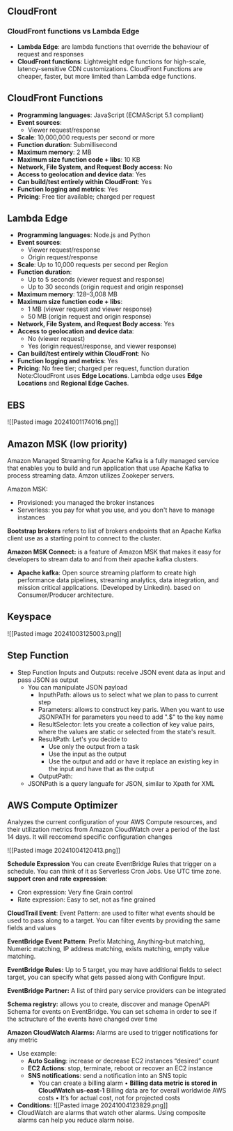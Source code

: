 ## CloudFront
### CloudFront functions vs Lambda Edge
- **Lambda Edge**: are lambda functions that override the behaviour of request and responses 
- **CloudFront functions**: Lightweight edge functions for high-scale, latency-sensitive CDN customizations. CloudFront Functions are cheaper, faster, but more limited than Lambda edge functions.

## CloudFront Functions

- **Programming languages**: JavaScript (ECMAScript 5.1 compliant)
- **Event sources**:
    - Viewer request/response
- **Scale**: 10,000,000 requests per second or more
- **Function duration**: Submillisecond
- **Maximum memory**: 2 MB
- **Maximum size function code + libs**: 10 KB
- **Network, File System, and Request Body access**: No
- **Access to geolocation and device data**: Yes
- **Can build/test entirely within CloudFront**: Yes
- **Function logging and metrics**: Yes
- **Pricing**: Free tier available; charged per request
## Lambda Edge
- **Programming languages**: Node.js and Python
- **Event sources**:
    - Viewer request/response
    - Origin request/response
- **Scale**: Up to 10,000 requests per second per Region
- **Function duration**:
    - Up to 5 seconds (viewer request and response)
    - Up to 30 seconds (origin request and origin response)
- **Maximum memory**: 128–3,008 MB
- **Maximum size function code + libs**:
    - 1 MB (viewer request and viewer response)
    - 50 MB (origin request and origin response)
- **Network, File System, and Request Body access**: Yes
- **Access to geolocation and device data**:
    - No (viewer request)
    - Yes (origin request/response, and viewer response)
- **Can build/test entirely within CloudFront**: No
- **Function logging and metrics**: Yes
- **Pricing**: No free tier; charged per request, function duration
Note:CloudFront uses **Edge Locations**. Lambda edge uses **Edge Locations** and **Regional Edge Caches**. 

## EBS
![[Pasted image 20241001174016.png]]

## Amazon MSK (low priority)
Amazon Managed Streaming for Apache Kafka is a fully managed service that enables you to build and run application that use Apache Kafka to process streaming data. 
Amzon utilizes Zookeper servers.

Amazon MSK:
- Provisioned: you managed the broker instances 
- Serverless: you pay for what you use, and you don't have to manage instances

**Bootstrap brokers** refers to list of brokers endpoints that an Apache Kafka client use as a starting point to connect to the cluster.

**Amazon MSK Connect:** is a feature of Amazon MSK that makes it easy for developers to stream data to and from their apache kafka clusters.

- **Apache kafka**: Open source streaming platform to create high performance data pipelines, streaming analytics, data integration, and mission critical applications. (Developed by Linkedin). based on Consumer/Producer architecture.

## Keyspace
![[Pasted image 20241003125003.png]]


## Step Function
- Step Function Inputs and Outputs: receive JSON event data as input and pass JSON as output
	- You can manipulate JSON payload 
		- InputhPath: allows us to select what we plan to pass to current step
		- Parameters: allows to construct key paris. When you want to use JSONPATH for parameters you  need to add ".$" to the key name
		- ResultSelector: lets you create a collection of key value pairs, where the values are static or selected from the state's result.
		- ResultPath: Let's you decide to
			- Use only the output from a task
			- Use the input as the output
			- Use the output and add or have it replace an existing key in the input and have that as the output
		- OutputPath:
	- JSONPath is a query languafe for JSON, similar to Xpath for XML
## AWS Compute Optimizer
Analyzes the current configuration of your AWS Compute resources, and their utilization metrics from Amazon CloudWatch over a period of the last 14 days. 
It will reccomend specific configuration changes

![[Pasted image 20241004120413.png]]

**Schedule Expression**
You can create EventBridge Rules that trigger on a schedule. You can think of it as Serverless Cron Jobs. Use UTC time zone. **support cron and rate expression**:
- Cron expression: Very fine Grain control
- Rate expression: Easy to set, not as fine grained

**CloudTrail Event**:
Event Pattern: are used to filter what events should be used to pass along to a target. You can filter events by providing the same fields and values

**EventBridge Event Pattern**: Prefix Matching, Anything-but matching, Numeric matching, IP address matching, exists matching, empty value matching.

**EventBridge Rules:** Up to 5 target, you may have additional fields to select target, you can specify what gets passed along with Configure Input.

**EventBridge Partner:** A list of third pary service providers can be integrated

**Schema registry:** allows you to create, discover and manage OpenAPI Schema for events on EventBridge. You can set schema in order to see if the sctructure of the events have changed over time

**Amazon CloudWatch Alarms:** Alarms are used to trigger notifications for any metric 
- Use example:
	- **Auto Scaling**: increase or decrease EC2 instances “desired” count 
	- **EC2 Actions**: stop, terminate, reboot or recover an EC2 instance 
	- **SNS notifications**: send a notification into an SNS topic 
		- You can create a billing alarm • **Billing data metric is stored in CloudWatch us-east-1** Billing data are for overall worldwide AWS costs • It’s for actual cost, not for projected costs
- **Conditions:**
	![[Pasted image 20241004123829.png]]
- CloudWatch are alarms that watch other alarms. Using composite alarms can help you reduce alarm noise.